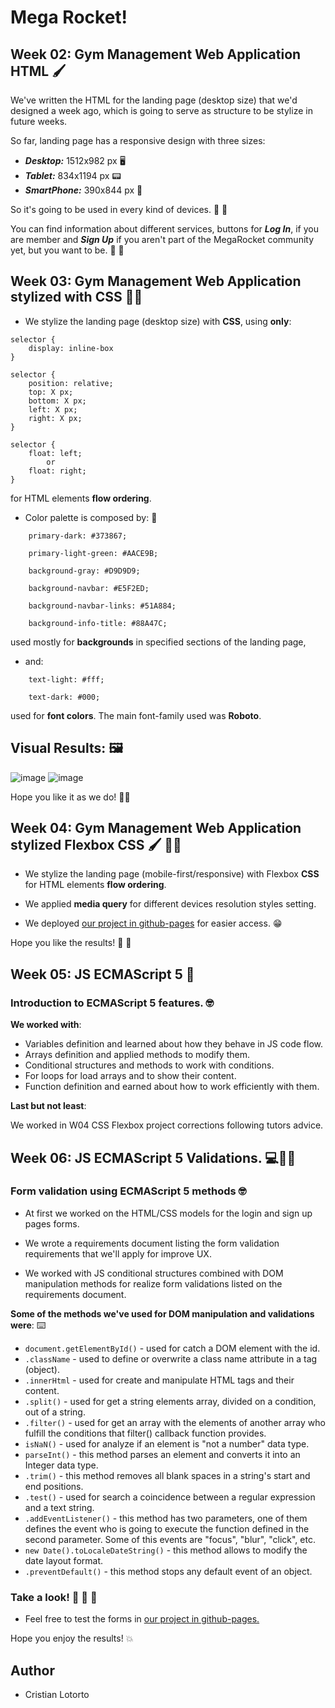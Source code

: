 # Mega Rocket!

## Week 02: Gym Management Web Application HTML :paintbrush:

We've written the HTML for the landing page (desktop size) that we'd designed a week ago, which is going to serve as structure to be stylize in future weeks.

So far, landing page has a responsive design with three sizes:

-   **_Desktop:_** 1512x982 px :desktop_computer:
-   **_Tablet:_** 834x1194 px :pager:
-   **_SmartPhone:_** 390x844 px :iphone:

So it's going to be used in every kind of devices. :raised_hands: :raised_hands:

You can find information about different services, buttons for **_Log In_**, if you are member and **_Sign Up_** if you aren't part of the MegaRocket community yet, but you want to be. :muscle: :mechanical_arm:

## Week 03: Gym Management Web Application stylized with CSS :artist:

-   We stylize the landing page (desktop size) with **CSS**, using **only**:

```
selector {
    display: inline-box
}

selector {
    position: relative;
    top: X px;
    bottom: X px;
    left: X px;
    right: X px;
}

selector {
    float: left;
        or
    float: right;
}
```

for HTML elements **flow ordering**.

-   Color palette is composed by: :art:

```
    primary-dark: #373867;

    primary-light-green: #AACE9B;

    background-gray: #D9D9D9;

    background-navbar: #E5F2ED;

    background-navbar-links: #51A884;

    background-info-title: #88A47C;
```

used mostly for **backgrounds** in specified sections of the landing page,

-   and:

```
    text-light: #fff;

    text-dark: #000;
```

used for **font colors**. The main font-family used was **Roboto**.

## Visual Results: :framed_picture:

![image](https://user-images.githubusercontent.com/91099276/229694989-d12f1823-c481-445b-998c-b6c57223bfda.png)
![image](https://user-images.githubusercontent.com/91099276/229695134-da305652-3dc5-44b4-bd61-c81420a38105.png)

Hope you like it as we do! :star_struck::star_struck:

## Week 04: Gym Management Web Application stylized Flexbox CSS :paintbrush: :artist:

-   We stylize the landing page (mobile-first/responsive) with Flexbox **CSS** for HTML elements **flow ordering**.

-   We applied **media query** for different devices resolution styles setting.

-   We deployed [our project in github-pages](https://cristianlotorto.github.io/BaSP-M2023/Week-04/index.html) for easier access. :grin:

Hope you like the results! :partying_face: :partying_face:

## Week 05: JS ECMAScript 5 :clown_face:

### Introduction to ECMAScript 5 features. :nerd_face:

**We worked with**:

-   Variables definition and learned about how they behave in JS code flow.
-   Arrays definition and applied methods to modify them.
-   Conditional structures and methods to work with conditions.
-   For loops for load arrays and to show their content.
-   Function definition and earned about how to work efficiently with them.

**Last but not least**:

We worked in W04 CSS Flexbox project corrections following tutors advice.

## Week 06: JS ECMAScript 5 Validations. :computer::policeman:

### Form validation using **ECMAScript 5** methods :nerd_face:

-   At first we worked on the HTML/CSS models for the login and sign up pages forms.

-   We wrote a requirements document listing the form validation requirements that we'll apply for improve UX.

-   We worked with JS conditional structures combined with DOM manipulation methods for realize form validations listed on the requirements document.

**Some of the methods we've used for DOM manipulation and validations were**: :keyboard:

-   `document.getElementById()` - used for catch a DOM element with the id.
-   `.className` - used to define or overwrite a class name attribute in a tag (object).
-   `.innerHtml` - used for create and manipulate HTML tags and their content.
-   `.split()` - used for get a string elements array, divided on a condition, out of a string.
-   `.filter()` - used for get an array with the elements of another array who fulfill the conditions that filter() callback function provides.
-   `isNaN()` - used for analyze if an element is "not a number" data type.
-   `parseInt()` - this method parses an element and converts it into an Integer data type.
-   `.trim()` - this method removes all blank spaces in a string's start and end positions.
-   `.test()` - used for search a coincidence between a regular expression and a text string.
-   `.addEventListener()` - this method has two parameters, one of them defines the event who is going to execute the function defined in the second parameter. Some of this events are "focus", "blur", "click", etc.
-   `new Date().toLocaleDateString()` - this method allows to modify the date layout format.
-   `.preventDefault()` - this method stops any default event of an object.

### Take a look! :see_no_evil: :hear_no_evil: :speak_no_evil:

-   Feel free to test the forms in [our project in github-pages.](https://cristianlotorto.github.io/BaSP-M2023/Week-06/views/index.html)

Hope you enjoy the results! :boom:

## Author

-   Cristian Lotorto
